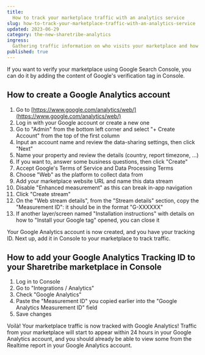```yaml
---
title:
  How to track your marketplace traffic with an analytics service
slug: how-to-track-your-marketplace-traffic-with-an-analytics-service
updated: 2023-06-29
category: the-new-sharetribe-analytics
ingress:
  Gathering traffic information on who visits your marketplace and how they browse it is key to growing your business.
published: true
---
```


If you want to verify your marketplace using Google Search Console, you can do it by adding the content of Google's verification tag in Console. 

## How to create a Google Analytics account

1. Go to [https://www.google.com/analytics/web/](https://www.google.com/analytics/web/)
1. Log in with your Google account or create a new one
1. Go to "Admin" from the bottom left corner and select "+ Create Account" from the top of the first column
1. Input an account name and review the data-sharing settings, then click "Next"
1. Name your property and review the details (country, report timezone, ...)
1. If you want to, answer some business questions, then click "Create"
1. Accept Google's Terms of Service and Data Processing Terms
1. Choose "Web" as the platform to collect data from
1. Add your marketplace website URL and name this data stream
1. Disable "Enhanced measurement" as this can break in-app navigation
1. Click "Create stream"
1. On the "Web stream details", from the "Stream details" section, copy the "Measurement ID": it should be in the format "G-XXXXXX"
1. If another layer/screen named "Installation instructions" with details on how to "Install your Google tag" opened, you can close it

Your Google Analytics account is now created, and you have your tracking ID. Next up, add it in Console to your marketplace to track traffic. 
 
## How to add your Google Analytics Tracking ID to your Sharetribe marketplace in Console

1. Log in to Console
1. Go to "Integrations / Analytics"
1. Check "Google Analytics"
1. Paste the "Measurement ID" you copied earlier into the "Google Analytics Measurement ID" field
1. Save changes

Voilà! Your marketplace traffic is now tracked with Google Analytics! Traffic from your marketplace will start to appear within 24 hours in your Google Analytics account, and you should already be able to view some from the Realtime report in your Google Analytics account.

